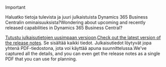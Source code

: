 > [!IMPORTANT]
>
> <span data-ttu-id="475a7-101">Haluatko tietoja tulevista ja juuri julkaistuista Dynamics 365 Business Centralin ominaisuuksista?</span><span class="sxs-lookup"><span data-stu-id="475a7-101">Wondering about upcoming and recently released capabilities in Dynamics 365 Business Central?</span></span>
>
> <span data-ttu-id="475a7-102">[Tutustu julkaisutietojen uusimpaan versioon](/business-applications-release-notes/october18/dynamics365-business-central/).</span><span class="sxs-lookup"><span data-stu-id="475a7-102">[Check out the latest version of the release notes](/business-applications-release-notes/october18/dynamics365-business-central/).</span></span> <span data-ttu-id="475a7-103">Se sisältää kaikki tiedot. Julkaisutiedot löytyvät jopa yhtenä PDF-tiedostona, jota voi käyttää apuna suunnittelussa.</span><span class="sxs-lookup"><span data-stu-id="475a7-103">We've captured all the details, and you can even get the release notes as a single PDF that you can use for planning.</span></span>  
